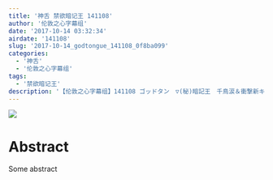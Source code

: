 ```yaml
---
title: '神舌 禁欲暗记王 141108'
author: '伦敦之心字幕组'
date: '2017-10-14 03:32:34'
airdate: '141108'
slug: '2017-10-14_godtongue_141108_0f8ba099'
categories: 
  - '神舌'
  - '伦敦之心字幕组'
tags: 
  - '禁欲暗记王'
description: '【伦敦之心字幕组】141108 ゴッドタン　▽(秘)暗記王　千鳥涙＆衝撃新キャラ'
---
```


![](https://i.imgur.com/nL7uuy1.jpg)
# Abstract
Some abstract
